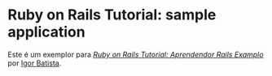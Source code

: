 # Ruby on Rails Tutorial: sample application

Este é um exemplor para
[*Ruby on Rails Tutorial: Aprendendor Rails Examplo*](http://railstutorial.org/)
por [Igor Batista](http://i4tecnologia.com/).


